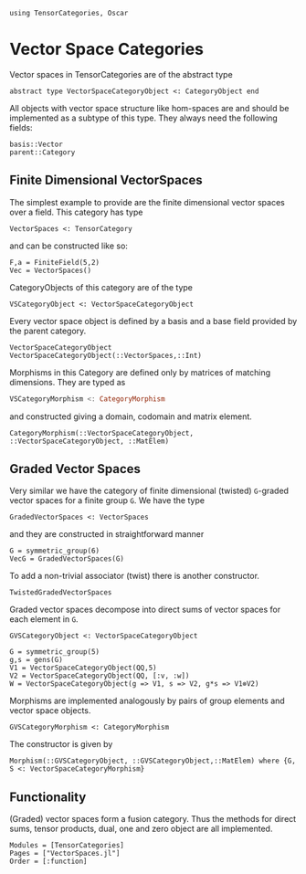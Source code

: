 ```@setup VS
using TensorCategories, Oscar
```


# Vector Space Categories

Vector spaces in TensorCategories are of the abstract type

```
abstract type VectorSpaceCategoryObject <: CategoryObject end
```

All objects with vector space structure like hom-spaces are and should be implemented as a
subtype of this type. They always need the following fields:

```
basis::Vector
parent::Category
```

## Finite Dimensional VectorSpaces

The simplest example to provide are the finite dimensional vector spaces over a field.
This category has type

```
VectorSpaces <: TensorCategory
```

and can be constructed like so:

```@example VS
F,a = FiniteField(5,2)
Vec = VectorSpaces()
```

CategoryObjects of this category are of the type

```
VSCategoryObject <: VectorSpaceCategoryObject
```

Every vector space object is defined by a basis and a base field provided by the
parent category.

```@docs
VectorSpaceCategoryObject
VectorSpaceCategoryObject(::VectorSpaces,::Int)
```

Morphisms in this Category are defined only by matrices of matching dimensions.
They are typed as

```julia
VSCategoryMorphism <: CategoryMorphism
```

and constructed giving a domain, codomain and matrix element.

```@docs VS
CategoryMorphism(::VectorSpaceCategoryObject, ::VectorSpaceCategoryObject, ::MatElem)
```

## Graded Vector Spaces

Very similar we have the category of finite dimensional (twisted) ``G``-graded vector spaces for a finite group ``G``.
We have the type

```
GradedVectorSpaces <: VectorSpaces
```
and they are constructed in straightforward manner

```@example VS
G = symmetric_group(6)
VecG = GradedVectorSpaces(G)
```

To add a non-trivial associator (twist) there is another constructor. 

```@docs
TwistedGradedVectorSpaces
```

Graded vector spaces decompose into direct sums of vector spaces for each element in
``G``.

```
GVSCategoryObject <: VectorSpaceCategoryObject
```

```@example VS
G = symmetric_group(5)
g,s = gens(G)
V1 = VectorSpaceCategoryObject(QQ,5)
V2 = VectorSpaceCategoryObject(QQ, [:v, :w])
W = VectorSpaceCategoryObject(g => V1, s => V2, g*s => V1⊗V2)
```

Morphisms are implemented analogously by pairs of group elements and vector space objects.

```
GVSCategoryMorphism <: CategoryMorphism
```

The constructor is given by 

```@docs
Morphism(::GVSCategoryObject, ::GVSCategoryObject,::MatElem) where {G, S <: VectorSpaceCategoryMorphism}
```


## Functionality

(Graded) vector spaces form a fusion category. Thus the methods for
direct sums, tensor products, dual, one and zero object are all implemented.

```@autodocs
Modules = [TensorCategories]
Pages = ["VectorSpaces.jl"]
Order = [:function]
```

